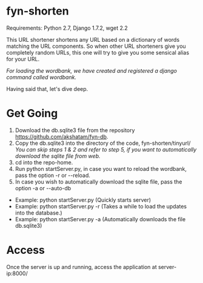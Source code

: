 fyn-shorten
===========

Requirements: Python 2.7, Django 1.7.2, wget 2.2

This URL shortener shortens any URL based on a dictionary of words matching the URL components.
So when other URL shorteners give you completely random URLs, this one will try to give you some sensical alias for your URL.

*For loading the wordbank, we have created and registered a django command called wordbank.*


Having said that, let's dive deep.

Get Going
=========

1. Download the db.sqlite3 file from the repository https://github.com/akshatam/fyn-db.
2. Copy the db.sqlite3 into the directory of the code, fyn-shorten/tinyurl/
*You can skip steps 1 & 2 and refer to step 5, if you want to automatically download the sqlite file from web.*
3. cd into the repo-home.
4. Run python startServer.py, in case you want to reload the wordbank, pass the option -r or --reload.
5. In case you wish to automatically download the sqlite file, pass the option -a or --auto-db
  - Example: python startServer.py (Quickly starts server)
  - Example: python startServer.py -r (Takes a while to load the updates into the database.)
  - Example: python startServer.py -a (Automatically downloads the file db.sqlite3)

Access
======

Once the server is up and running, access the application at server-ip:8000/
